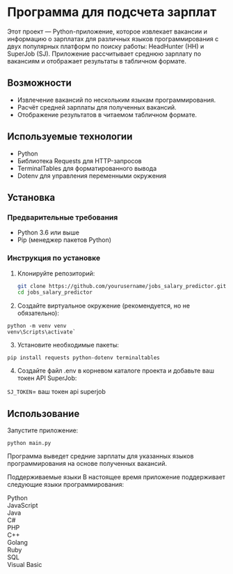 # Программа для подсчета зарплат

Этот проект — Python-приложение, которое извлекает вакансии и информацию о зарплатах для различных языков программирования с двух популярных платформ по поиску работы: HeadHunter (HH) и SuperJob (SJ). Приложение рассчитывает среднюю зарплату по вакансиям и отображает результаты в табличном формате.

## Возможности

- Извлечение вакансий по нескольким языкам программирования.
- Расчёт средней зарплаты для полученных вакансий.
- Отображение результатов в читаемом табличном формате.

## Используемые технологии

- Python
- Библиотека Requests для HTTP-запросов
- TerminalTables для форматированного вывода
- Dotenv для управления переменными окружения

## Установка

### Предварительные требования

- Python 3.6 или выше
- Pip (менеджер пакетов Python)

### Инструкция по установке

1. Клонируйте репозиторий:
   ```bash
   git clone https://github.com/yourusername/jobs_salary_predictor.git
   cd jobs_salary_predictor

2. Создайте виртуальное окружение (рекомендуется, но не обязательно):

```
python -m venv venv
venv\Scripts\activate`
```
3. Установите необходимые пакеты:

```
pip install requests python-dotenv terminaltables
```

4. Создайте файл .env в корневом каталоге проекта и добавьте ваш токен API SuperJob:

`SJ_TOKEN`= ваш токен api superjob
## Использование
 Запустите приложение:
```
python main.py
```

Программа выведет средние зарплаты для указанных языков программирования на основе полученных вакансий.

Поддерживаемые языки
В настоящее время приложение поддерживает следующие языки программирования:

Python</br>
JavaScript</br>
Java</br>
C#</br>
PHP</br>
C++</br>
Golang</br>
Ruby</br>
SQL</br>
Visual Basic</br>